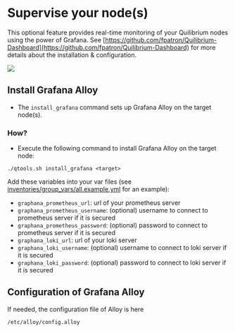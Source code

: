 
# Supervise your node(s)

This optional feature provides real-time monitoring of your Quilibrium nodes using the power of Grafana.
See [https://github.com/fpatron/Quilibrium-Dashboard](https://github.com/fpatron/Quilibrium-Dashboard) for more details about the installation & configuration.

<img src="https://upload.wikimedia.org/wikipedia/commons/9/9d/Grafana_logo.png" />

## Install Grafana Alloy

* The ```install_grafana``` command sets up Grafana Alloy on the target node(s).

### How?

* Execute the following command to install Grafana Alloy on the target node:
```
./qtools.sh install_grafana <target>
```
Add these variables into your var files (see [inventories/group_vars/all.example.yml](../inventories/group_vars/all.example.yml) for an example):

* `graphana_prometheus_url`: url of your prometheus server
* `graphana_prometheus_username`: (optional) username to connect to prometheus server if it is secured
* `graphana_prometheus_password`: (optional) password to connect to prometheus server if it is secured
* `graphana_loki_url`: url of your loki server
* `graphana_loki_username`: (optional) username to connect to loki server if it is secured
* `graphana_loki_password`: (optional) password to connect to loki server if it is secured

## Configuration of Grafana Alloy

If needed, the configuration file of Alloy is here

```
/etc/alloy/config.alloy
```
